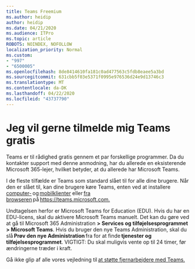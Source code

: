```yaml
---
title: Teams Freemium
ms.author: heidip
author: heidip
ms.date: 04/21/2020
ms.audience: ITPro
ms.topic: article
ROBOTS: NOINDEX, NOFOLLOW
localization_priority: Normal
ms.custom:
- "997"
- "6500005"
ms.openlocfilehash: 8de8414610fa181c0ad477563c5fdb8eaee5a3bd
ms.sourcegitcommit: 631cbb5f03e5371f0995e976536d24e9d13746c3
ms.translationtype: MT
ms.contentlocale: da-DK
ms.lasthandoff: 04/22/2020
ms.locfileid: "43737790"
---
```

# <a name="id-like-to-sign-up-for-teams-for-free"></a>Jeg vil gerne tilmelde mig Teams gratis

Teams er til rådighed gratis gennem et par forskellige programmer. Da du kontakter support med denne anmodning, har du allerede en eksisterende Microsoft 365-lejer, hvilket betyder, at du allerede har Microsoft Teams.

I de fleste tilfælde er Teams som standard slået til for alle dine brugere. Når den er slået til, kan dine brugere køre Teams, enten ved at installere [computer-](https://docs.microsoft.com/MicrosoftTeams/get-clients#desktop-client) og [mobilklienter](https://docs.microsoft.com/MicrosoftTeams/get-clients#mobile-clients) eller [fra browseren](https://docs.microsoft.com/MicrosoftTeams/get-clients#web-client) på <https://teams.microsoft.com.>

Undtagelsen herfor er Microsoft Teams for Education (EDU). Hvis du har en EDU-licens, skal du aktivere Microsoft Teams manuelt. Det kan du gøre ved at gå til Microsoft 365 Administration **> Services og tilføjelsesprogrammet > Microsoft Teams**. Hvis du bruger den nye Teams Administration, skal du slå **Prøv den nye Administration** fra for at finde **tjenester og tilføjelsesprogrammet**. VIGTIGT: Du skal muligvis vente op til 24 timer, før ændringerne træder i kraft.

Gå ikke glip af alle vores vejledning til [at støtte fjernarbejdere med Teams.](https://docs.microsoft.com/MicrosoftTeams/support-remote-work-with-teams)
